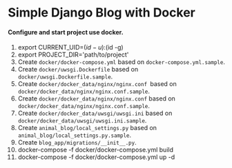 # Simple Django Blog with Docker

#### Configure and start project use docker.
1) export CURRENT_UID=$(id -u):$(id -g)
2) export PROJECT_DIR='path/to/project'
3) Create `docker/docker-compose.yml` based on `docker-compose.yml.sample`. 
4) Create `docker/uwsgi.Dockerfile` based on `docker/uwsgi.Dockerfile.sample`.
5) Create `docker/docker_data/nginx/nginx.conf `based on `docker/docker_data/nginx/nginx.conf.sample`.
6) Create `docker/docker_data/nginx/nginx.conf` based on `docker/docker_data/nginx/nginx.conf.sample`.
7) Create `docker/docker_data/uwsgi/uwsgi.ini` based on `docker/docker_data/uwsgi/uwsgi.ini.sample`.
8) Create `animal_blog/local_settings.py` based on `animal_blog/local_settings.py.sample`.
9) Create `blog_app/migrations/__init__.py`.
10) docker-compose -f docker/docker-compose.yml build
11) docker-compose -f docker/docker-compose.yml up -d